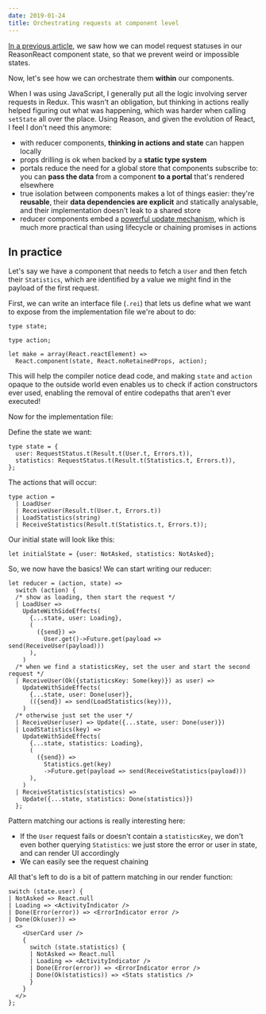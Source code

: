 ```yaml
---
date: 2019-01-24
title: Orchestrating requests at component level
---
```


[In a previous article](/blog/2019-01-20-requests-with-reasonml/), we saw how we can model request statuses in our ReasonReact component state, so that we prevent weird or impossible states.

Now, let's see how we can orchestrate them **within** our components.

When I was using JavaScript, I generally put all the logic involving server requests in Redux. This wasn't an obligation, but thinking in actions really helped figuring out what was happening, which was harder when calling `setState` all over the place. Using Reason, and given the evolution of React, I feel I don't need this anymore:

- with reducer components, **thinking in actions and state** can happen locally
- props drilling is ok when backed by a **static type system**
- portals reduce the need for a global store that components subscribe to: you can **pass the data** from a component **to a portal** that's rendered elsewhere
- true isolation between components makes a lot of things easier: they're **reusable**, their **data dependencies are explicit** and statically analysable, and their implementation doesn't leak to a shared store
- reducer components embed a [powerful update mechanism](https://reasonml.github.io/reason-react/docs/en/state-actions-reducer#state-update-through-reducer), which is much more practical than using lifecycle or chaining promises in actions

## In practice

Let's say we have a component that needs to fetch a `User` and then fetch their `Statistics`, which are identified by a value we might find in the payload of the first request.

First, we can write an interface file (`.rei`) that lets us define what we want to expose from the implementation file we're about to do:

```reason
type state;

type action;

let make = array(React.reactElement) =>
  React.component(state, React.noRetainedProps, action);
```

This will help the compiler notice dead code, and making `state` and `action` opaque to the outside world even enables us to check if action constructors ever used, enabling the removal of entire codepaths that aren't ever executed!

Now for the implementation file:

Define the state we want:

```reason
type state = {
  user: RequestStatus.t(Result.t(User.t, Errors.t)),
  statistics: RequestStatus.t(Result.t(Statistics.t, Errors.t)),
};
```

The actions that will occur:

```reason
type action =
  | LoadUser
  | ReceiveUser(Result.t(User.t, Errors.t))
  | LoadStatistics(string)
  | ReceiveStatistics(Result.t(Statistics.t, Errors.t));
```

Our initial state will look like this:

```reason
let initialState = {user: NotAsked, statistics: NotAsked};
```

So, we now have the basics! We can start writing our reducer:

```reason
let reducer = (action, state) =>
  switch (action) {
  /* show as loading, then start the request */
  | LoadUser =>
    UpdateWithSideEffects(
      {...state, user: Loading},
      (
        ({send}) =>
          User.get()->Future.get(payload => send(ReceiveUser(payload)))
      ),
    )
  /* when we find a statisticsKey, set the user and start the second request */
  | ReceiveUser(Ok({statisticsKey: Some(key)}) as user) =>
    UpdateWithSideEffects(
      {...state, user: Done(user)},
      (({send}) => send(LoadStatistics(key))),
    )
  /* otherwise just set the user */
  | ReceiveUser(user) => Update({...state, user: Done(user)})
  | LoadStatistics(key) =>
    UpdateWithSideEffects(
      {...state, statistics: Loading},
      (
        ({send}) =>
          Statistics.get(key)
          ->Future.get(payload => send(ReceiveStatistics(payload)))
      ),
    )
  | ReceiveStatistics(statistics) =>
    Update({...state, statistics: Done(statistics)})
  };
```

Pattern matching our actions is really interesting here:

- If the `User` request fails or doesn't contain a `statisticsKey`, we don't even bother querying `Statistics`: we just store the error or user in state, and can render UI accordingly
- We can easily see the request chaining

All that's left to do is a bit of pattern matching in our render function:

```reason
switch (state.user) {
| NotAsked => React.null
| Loading => <ActivityIndicator />
| Done(Error(error)) => <ErrorIndicator error />
| Done(Ok(user)) =>
  <>
    <UserCard user />
    {
      switch (state.statistics) {
      | NotAsked => React.null
      | Loading => <ActivityIndicator />
      | Done(Error(error)) => <ErrorIndicator error />
      | Done(Ok(statistics)) => <Stats statistics />
      }
    }
  </>
};
```
